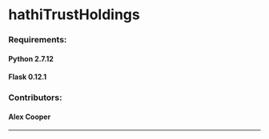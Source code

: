 # hathiTrustHoldings

### Requirements:

#### Python 2.7.12

#### Flask 0.12.1

### Contributors:

#### Alex Cooper

----
